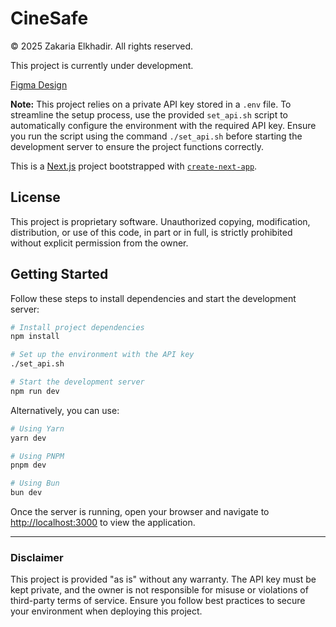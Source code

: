 # CineSafe

© 2025 Zakaria Elkhadir. All rights reserved.

This project is currently under development.

[Figma Design](https://www.figma.com/design/j10hdTjQNBUvJuA1TodK6d/Untitled?node-id=0-1&t=wtjMMQJ4m2vmfYrA-1)

**Note:** This project relies on a private API key stored in a `.env` file. To streamline the setup process, use the provided `set_api.sh` script to automatically configure the environment with the required API key. Ensure you run the script using the command `./set_api.sh` before starting the development server to ensure the project functions correctly.

This is a [Next.js](https://nextjs.org) project bootstrapped with [`create-next-app`](https://nextjs.org/docs/app/api-reference/cli/create-next-app).

## License
This project is proprietary software. Unauthorized copying, modification, distribution, or use of this code, in part or in full, is strictly prohibited without explicit permission from the owner.

## Getting Started

Follow these steps to install dependencies and start the development server:

```bash
# Install project dependencies
npm install

# Set up the environment with the API key
./set_api.sh

# Start the development server
npm run dev
```

Alternatively, you can use:

```bash
# Using Yarn
yarn dev

# Using PNPM
pnpm dev

# Using Bun
bun dev
```

Once the server is running, open your browser and navigate to [http://localhost:3000](http://localhost:3000) to view the application.

---

### Disclaimer
This project is provided "as is" without any warranty. The API key must be kept private, and the owner is not responsible for misuse or violations of third-party terms of service. Ensure you follow best practices to secure your environment when deploying this project.
